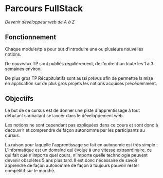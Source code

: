 # Parcours FullStack
_Devenir développeur web de A à Z_ 

## Fonctionnement
Chaque module/tp a pour but d'introduire une ou plusieurs nouvelles notions.

De nouveaux TP sont publiés régulièrement, de l'ordre d'un toute les 1 à 3 semaines environ.

De plus gros TP Récapitulatifs sont aussi prévus afin de permettre la mise en application sur de plus gros projets les notions acquises précédemment.

## Objectifs
Le but de ce cursus est de donner une piste d'apprentissage à tout débutant souhaitant se lancer dans le développement web.

Les notions ne sont cependant pas expliquées dans ce cours et sont donc à découvrir et comprendre de façon autonomme par les participants au cursus.

La raison pour laquelle l'apprentissage se fait en autonomie est très simple : L'informatique est un domaine qui évolue à
une vitesse extraordinaire, ce qui fait que n'importe quel cours, n'importe quelle technologie peuvent devenir obsolètes 5 ans plus tard.
Il est donc nécessaire de savoir apprendre de façon autonomme de façon à toujours pouvoir rester compétitif sur le marché.

